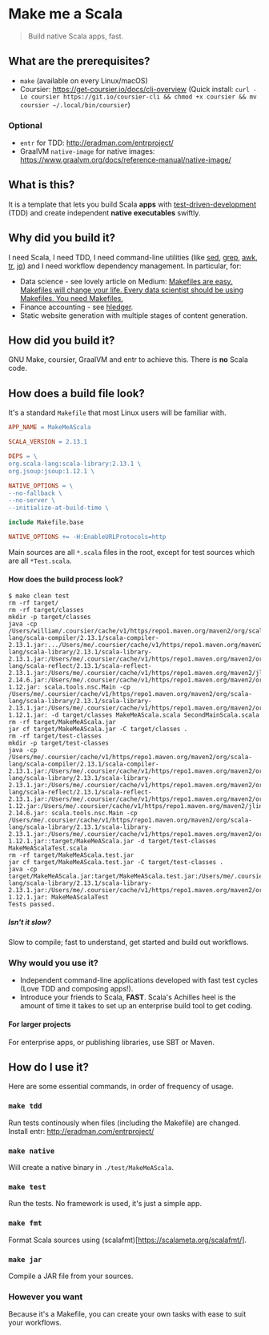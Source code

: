 # Make me a Scala

> Build native Scala apps, fast.

## What are the prerequisites?
- `make` (available on every Linux/macOS)
- Coursier: https://get-coursier.io/docs/cli-overview
  (Quick install: `curl -Lo coursier https://git.io/coursier-cli && chmod +x coursier && mv coursier ~/.local/bin/coursier`)

### Optional
- `entr` for TDD: http://eradman.com/entrproject/
- GraalVM `native-image` for native images: https://www.graalvm.org/docs/reference-manual/native-image/

## What is this?
It is a template that lets you build Scala **apps** with [test-driven-development](http://www.agiledata.org/essays/tdd.html) (TDD)
 and create independent **native executables** swiftly.
 
## Why did you build it?

I need Scala, I need TDD, I need command-line utilities (like [sed](https://www.gnu.org/software/sed/),
   [grep](https://www.gnu.org/software/grep/),
   [awk](https://www.gnu.org/software/gawk/manual/gawk.html),
   [tr](https://www.gnu.org/software/coreutils/manual/html_node/tr-invocation.html#tr-invocation),
   [jq](https://stedolan.github.io/jq/))
and I need workflow dependency management. In particular, for:
- Data science - see lovely article on Medium: [Makefiles are easy. Makefiles will change your life. Every data scientist should be using Makefiles. You need Makefiles.
](https://medium.com/@davidstevens_16424/make-my-day-ta-science-easier-e16bc50e719c)
- Finance accounting - see [hledger](https://hledger.org/).
- Static website generation with multiple stages of content generation.

## How did you build it?

GNU Make, coursier, GraalVM and entr to achieve this. There is **no** Scala code.

## How does a build file look?

It's a standard `Makefile` that most Linux users will be familiar with.

```makefile
APP_NAME = MakeMeAScala

SCALA_VERSION = 2.13.1

DEPS = \
org.scala-lang:scala-library:2.13.1 \
org.jsoup:jsoup:1.12.1 \

NATIVE_OPTIONS = \
--no-fallback \
--no-server \
--initialize-at-build-time \

include Makefile.base

NATIVE_OPTIONS += -H:EnableURLProtocols=http
```

Main sources are all `*.scala` files in the root,
except for test sources which are all `*Test.scala`.

#### How does the build process look?

```
$ make clean test
rm -rf target/
rm -rf target/classes
mkdir -p target/classes
java -cp /Users/william/.coursier/cache/v1/https/repo1.maven.org/maven2/org/scala-lang/scala-compiler/2.13.1/scala-compiler-2.13.1.jar:.../Users/me/.coursier/cache/v1/https/repo1.maven.org/maven2/org/scala-lang/scala-library/2.13.1/scala-library-2.13.1.jar:/Users/me/.coursier/cache/v1/https/repo1.maven.org/maven2/org/scala-lang/scala-reflect/2.13.1/scala-reflect-2.13.1.jar:/Users/me/.coursier/cache/v1/https/repo1.maven.org/maven2/jline/jline/2.14.6/jline-2.14.6.jar:/Users/me/.coursier/cache/v1/https/repo1.maven.org/maven2/org/fusesource/jansi/jansi/1.12/jansi-1.12.jar: scala.tools.nsc.Main -cp /Users/me/.coursier/cache/v1/https/repo1.maven.org/maven2/org/scala-lang/scala-library/2.13.1/scala-library-2.13.1.jar:/Users/me/.coursier/cache/v1/https/repo1.maven.org/maven2/org/jsoup/jsoup/1.12.1/jsoup-1.12.1.jar: -d target/classes MakeMeAScala.scala SecondMainScala.scala
rm -rf target/MakeMeAScala.jar
jar cf target/MakeMeAScala.jar -C target/classes .
rm -rf target/test-classes
mkdir -p target/test-classes
java -cp /Users/me/.coursier/cache/v1/https/repo1.maven.org/maven2/org/scala-lang/scala-compiler/2.13.1/scala-compiler-2.13.1.jar:/Users/me/.coursier/cache/v1/https/repo1.maven.org/maven2/org/scala-lang/scala-library/2.13.1/scala-library-2.13.1.jar:/Users/me/.coursier/cache/v1/https/repo1.maven.org/maven2/org/scala-lang/scala-reflect/2.13.1/scala-reflect-2.13.1.jar:/Users/me/.coursier/cache/v1/https/repo1.maven.org/maven2/org/fusesource/jansi/jansi/1.12/jansi-1.12.jar:/Users/me/.coursier/cache/v1/https/repo1.maven.org/maven2/jline/jline/2.14.6/jline-2.14.6.jar: scala.tools.nsc.Main -cp /Users/me/.coursier/cache/v1/https/repo1.maven.org/maven2/org/scala-lang/scala-library/2.13.1/scala-library-2.13.1.jar:/Users/me/.coursier/cache/v1/https/repo1.maven.org/maven2/org/jsoup/jsoup/1.12.1/jsoup-1.12.1.jar::target/MakeMeAScala.jar -d target/test-classes MakeMeAScalaTest.scala
rm -rf target/MakeMeAScala.test.jar
jar cf target/MakeMeAScala.test.jar -C target/test-classes .
java -cp target/MakeMeAScala.jar:target/MakeMeAScala.test.jar:/Users/me/.coursier/cache/v1/https/repo1.maven.org/maven2/org/scala-lang/scala-library/2.13.1/scala-library-2.13.1.jar:/Users/me/.coursier/cache/v1/https/repo1.maven.org/maven2/org/jsoup/jsoup/1.12.1/jsoup-1.12.1.jar: MakeMeAScalaTest
Tests passed.
```

##### Isn't it slow?
Slow to compile; fast to understand, get started and build out workflows.

### Why would you use it?

- Independent command-line applications developed with fast test cycles (Love TDD and composing apps!).
- Introduce your friends to Scala, **FAST**. Scala's Achilles heel is the amount of time it takes to set up an enterprise build tool to get coding.

#### For larger projects
For enterprise apps, or publishing libraries, use SBT or Maven.

## How do I use it?
Here are some essential commands, in order of frequency of usage.

### `make tdd`
Run tests continously when files (including the Makefile) are changed. Install entr: http://eradman.com/entrproject/

### `make native`
Will create a native binary in `./test/MakeMeAScala`.

### `make test`
Run the tests. No framework is used, it's just a simple app.

### `make fmt`
Format Scala sources using (scalafmt)[https://scalameta.org/scalafmt/].

### `make jar`
Compile a JAR file from your sources.

### However you want
Because it's a Makefile, you can create your own tasks with ease to suit your workflows.
